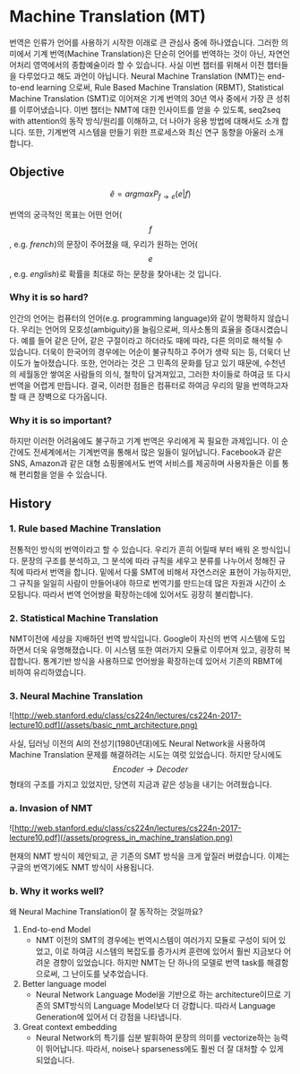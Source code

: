 # Machine Translation \(MT\)

번역은 인류가 언어를 사용하기 시작한 이래로 큰 관심사 중에 하나였습니다. 그러한 의미에서 기계 번역(Machine Translation)은 단순히 언어를 번역하는 것이 아닌, 자연언어처리 영역에서의 종합예술이라 할 수 있습니다. 사실 이번 챕터를 위해서 이전 챕터들을 다루었다고 해도 과언이 아닙니다. Neural Machine Translation (NMT)는 end-to-end learning 으로써, Rule Based Machine Translation (RBMT), Statistical Machine Translation (SMT)로 이어져온 기계 번역의 30년 역사 중에서 가장 큰 성취를 이루어냈습니다. 이번 챕터는 NMT에 대한 인사이트를 얻을 수 있도록, seq2seq with attention의 동작 방식/원리를 이해하고, 더 나아가 응용 방법에 대해서도 소개 합니다. 또한, 기계번역 시스템을 만들기 위한 프로세스와 최신 연구 동향을 아울러 소개 합니다.

## Objective

$$
\hat{e} = argmax P_{f \rightarrow e}(e|f)
$$

번역의 궁극적인 목표는 어떤 언어($$ f $$, e.g. *french*)의 문장이 주어졌을 때, 우리가 원하는 언어($$ e $$, e.g. *english*)로 확률을 최대로 하는 문장을 찾아내는 것 입니다.

### Why it is so hard?

인간의 언어는 컴퓨터의 언어(e.g. programming language)와 같이 명확하지 않습니다. 우리는 언어의 모호성(ambiguity)을 늘림으로써, 의사소통의 효율을 증대시켰습니다. 예를 들어 같은 단어, 같은 구절이라고 하더라도 때에 따라, 다른 의미로 해석될 수 있습니다. 더욱이 한국어의 경우에는 어순이 불규칙하고 주어가 생략 되는 등, 더욱더 난이도가 높아졌습니다. 또한, 언어라는 것은 그 민족의 문화를 담고 있기 때문에, 수천년의 세월동안 쌓여온 사람들의 의식, 철학이 담겨져있고, 그러한 차이들로 하여금 또 다시 번역을 어렵게 만듭니다. 결국, 이러한 점들은 컴퓨터로 하여금 우리의 말을 번역하고자 할 때 큰 장벽으로 다가옵니다.

### Why it is so important?

하지만 이러한 어려움에도 불구하고 기계 번역은 우리에게 꼭 필요한 과제입니다. 이 순간에도 전세계에서는 기계번역을 통해서 많은 일들이 일어납니다. Facebook과 같은 SNS, Amazon과 같은 대형 쇼핑몰에서도 번역 서비스를 제공하며 사용자들은 이를 통해 편리함을 얻을 수 있습니다.

## History

### 1. Rule based Machine Translation

전통적인 방식의 번역이라고 할 수 있습니다. 우리가 흔히 어릴때 부터 배워 온 방식입니다. 문장의 구조를 분석하고, 그 분석에 따라 규칙을 세우고 분류를 나누어서 정해진 규칙에 따라서 번역을 합니다. 밑에서 다룰 SMT에 비해서 자연스러운 표현이 가능하지만, 그 규칙을 일일히 사람이 만들어내야 하므로 번역기를 만드는데 많은 자원과 시간이 소모됩니다. 따라서 번역 언어쌍을 확장하는데에 있어서도 굉장히 불리합니다.

### 2. Statistical Machine Translation

NMT이전에 세상을 지배하던 번역 방식입니다. Google이 자신의 번역 시스템에 도입하면서 더욱 유명해졌습니다. 이 시스템 또한 여러가지 모듈로 이루어져 있고, 굉장히 복잡합니다. 통계기반 방식을 사용하므로 언어쌍을 확장하는데 있어서 기존의 RBMT에 비하여 유리하였습니다.

### 3. Neural Machine Translation

![http://web.stanford.edu/class/cs224n/lectures/cs224n-2017-lecture10.pdf](/assets/basic_nmt_architecture.png)

사실, 딥러닝 이전의 AI의 전성기(1980년대)에도 Neural Network을 사용하여 Machine Translation 문제를 해결하려는 시도는 여럿 있었습니다. 하지만 당시에도 $$ Encoder \longrightarrow Decoder $$ 형태의 구조를 가지고 있었지만, 당연히 지금과 같은 성능을 내기는 어려웠습니다.

### a. Invasion of NMT

![http://web.stanford.edu/class/cs224n/lectures/cs224n-2017-lecture10.pdf](/assets/progress_in_machine_translation.png)

현재의 NMT 방식이 제안되고, 곧 기존의 SMT 방식을 크게 앞질러 버렸습니다. 이제는 구글의 번역기에도 NMT 방식이 사용됩니다.

### b. Why it works well?

왜 Neural Machine Translation이 잘 동작하는 것일까요?

1. End-to-end Model
    - NMT 이전의 SMT의 경우에는 번역시스템이 여러가지 모듈로 구성이 되어 있었고, 이로 하여금 시스템의 복잡도를 증가시켜 훈련에 있어서 훨씬 지금보다 어려운 경향이 있었습니다. 하지만 NMT는 단 하나의 모델로 번역 task를 해결함으로써, 그 난이도를 낮추었습니다.
2. Better language model
    - Neural Network Language Model을 기반으로 하는 architecture이므로 기존의 SMT방식의 Language Model보다 더 강합니다. 따라서 Language Generation에 있어서 더 강점을 나타냅니다.
3. Great context embedding
    - Neural Network의 특기를 십분 발휘하여 문장의 의미를 vectorize하는 능력이 뛰어납니다. 따라서, noise나 sparseness에도 훨씬 더 잘 대처할 수 있게 되었습니다.